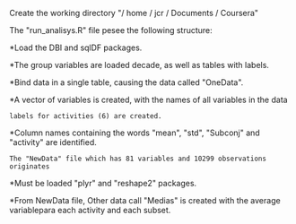 Create the working directory "/ home / jcr / Documents / Coursera" 

The "run_analisys.R" file pesee the following structure:

*Load the DBI and sqlDF packages. 

*The group variables are loaded decade, as well as tables with labels. 

*Bind data in a single table, causing the data called "OneData". 

*A vector of variables is created, with the names of all variables in the data 

	labels for activities (6) are created.

*Column names containing the words "mean", "std", "Subconj" and "activity" are identified. 

	The "NewData" file which has 81 variables and 10299 observations originates

*Must be loaded "plyr" and "reshape2" packages. 

*From NewData file, Other data call "Medias" is created with the average variablepara each activity and each subset.

